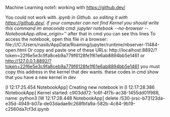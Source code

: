 Machine Learning
note1:
working with https://github.dev/

 You could not work with *.ipynb in Github. so editing it with https://github.dev/.
 if your computer can not find Kernel you should write this command im anaconda cmd: 
 jupyter notebook --no-browser --NotebookApp.allow_origin='*'
 after that in cmd you can see this lines
  To access the notebook, open this file in a browser:
        file:///C:/Users/nasib/AppData/Roaming/jupyter/runtime/nbserver-11484-open.html
    Or copy and paste one of these URLs:
        http://localhost:8892/?token=22f6e5e3c9fa8ceb9a779f6128fe1f61e6ab8894bb5e1461
     or http://127.0.0.1:8892/?token=22f6e5e3c9fa8ceb9a779f6128fe1f61e6ab8894bb5e1461
     you must copy this address in the kernel that dev wants.
     these codes in cmd show that you have a new kernel in dev

[I 12:17:25.454 NotebookApp] Creating new notebook in
[I 12:17:28.386 NotebookApp] Kernel started: c903dd72-1c6f-4f7b-ac38-1455dd01f988, name: python3
[W 12:17:28.448 NotebookApp] delete /S30-jvsc-b73123da-e35d-4949-b07a-de03dadae9c268fbfa9a-582b-4c84-9b19-c2560da7cf3d.ipynb
